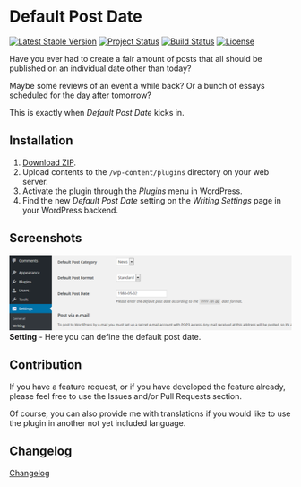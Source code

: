 # Default Post Date

[![Latest Stable Version](https://poser.pugx.org/tfrommen/default-post-date/v/stable)](https://packagist.org/packages/tfrommen/default-post-date)
[![Project Status](http://opensource.box.com/badges/active.svg)](http://opensource.box.com/badges)
[![Build Status](https://travis-ci.org/tfrommen/default-post-date.svg?branch=master)](http://travis-ci.org/tfrommen/default-post-date)
[![License](https://poser.pugx.org/tfrommen/default-post-date/license)](https://packagist.org/packages/tfrommen/default-post-date)

Have you ever had to create a fair amount of posts that all should be published on an individual date other than today?

Maybe some reviews of an event a while back? Or a bunch of essays scheduled for the day after tomorrow?

This is exactly when _Default Post Date_ kicks in.

## Installation

1. [Download ZIP](https://downloads.wordpress.org/plugin/default-post-date.zip).
1. Upload contents to the `/wp-content/plugins` directory on your web server.
1. Activate the plugin through the _Plugins_ menu in WordPress.
1. Find the new _Default Post Date_ setting on the _Writing Settings_ page in your WordPress backend.

## Screenshots

![Setting](assets/screenshot-1.png)  
**Setting** - Here you can define the default post date.

## Contribution

If you have a feature request, or if you have developed the feature already, please feel free to use the Issues and/or Pull Requests section.

Of course, you can also provide me with translations if you would like to use the plugin in another not yet included language.

## Changelog

[Changelog](CHANGELOG.md)
